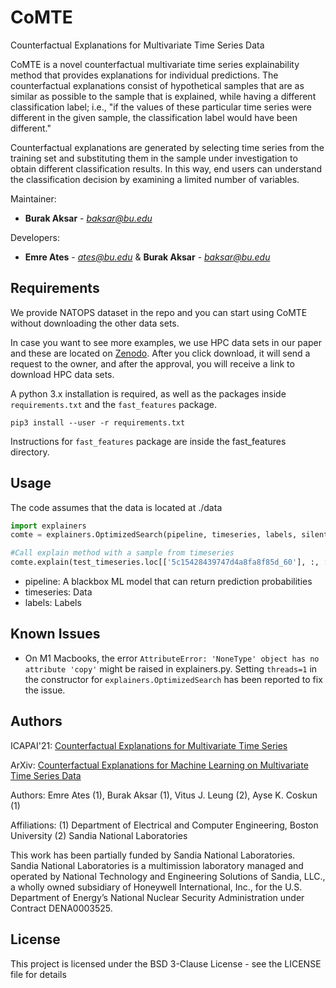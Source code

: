 # CoMTE
Counterfactual Explanations for Multivariate Time Series Data

CoMTE is a novel counterfactual
multivariate time series explainability method that provides explanations for
individual predictions. The counterfactual explanations consist of hypothetical
samples that are as similar as possible to the sample that is explained, while
having a different classification label; i.e., "if the values of these
particular time series were different in the given sample, the classification
label would have been different." 

Counterfactual explanations are generated by selecting time series from the training set and substituting them in the sample
under investigation to obtain different classification results. In this way, end
users can understand the classification decision by examining a limited number of variables.

Maintainer: 
* **Burak Aksar** - *baksar@bu.edu* 

Developers:  
* **Emre Ates** - *ates@bu.edu*  & **Burak Aksar** - *baksar@bu.edu* 


## Requirements

We provide NATOPS dataset in the repo and you can start using CoMTE without downloading the other data sets.

In case you want to see more examples, we use HPC data sets in our paper and these are located on [Zenodo](https://doi.org/10.5281/zenodo.3760027). After you click download, it will send a request to the owner, and after the approval, you will receive a link to download HPC data sets. 


A python 3.x installation is required, as well as the packages inside
`requirements.txt` and the `fast_features` package. 

```
pip3 install --user -r requirements.txt
```

Instructions for `fast_features` package are inside the fast_features directory.



## Usage

The code assumes that the data is located at ./data

```python
import explainers
comte = explainers.OptimizedSearch(pipeline, timeseries, labels, silent=False, threads=1)

#Call explain method with a sample from timeseries
comte.explain(test_timeseries.loc[['5c15428439747d4a8fa8f85d_60'], :, :], to_maximize=5, savefig=False)
```

* pipeline: A blackbox ML model that can return prediction probabilities
* timeseries: Data
* labels: Labels


## Known Issues
* On M1 Macbooks, the error `AttributeError: 'NoneType' object has no attribute 'copy'` 
  might be raised in explainers.py. Setting `threads=1` in the constructor for 
  `explainers.OptimizedSearch` has been reported to fix the issue.


## Authors

ICAPAI'21: [Counterfactual Explanations for
Multivariate Time Series](https://www.bu.edu/peaclab/files/2021/05/CoMTE___ICAPAI.pdf)


ArXiv: [Counterfactual Explanations for Machine Learning
on Multivariate Time Series Data](https://arxiv.org/pdf/2008.10781.pdf)

Authors:
    Emre Ates (1), Burak Aksar (1), Vitus J. Leung (2), Ayse K. Coskun (1)

Affiliations:
    (1) Department of Electrical and Computer Engineering, Boston University
    (2) Sandia National Laboratories

This work has been partially funded by Sandia National Laboratories. Sandia
National Laboratories is a multimission laboratory managed and operated by
National Technology and Engineering Solutions of Sandia, LLC., a wholly owned
subsidiary of Honeywell International, Inc., for the U.S. Department of
Energy’s National Nuclear Security Administration under Contract DENA0003525.

## License

This project is licensed under the BSD 3-Clause License - see the LICENSE file for details




